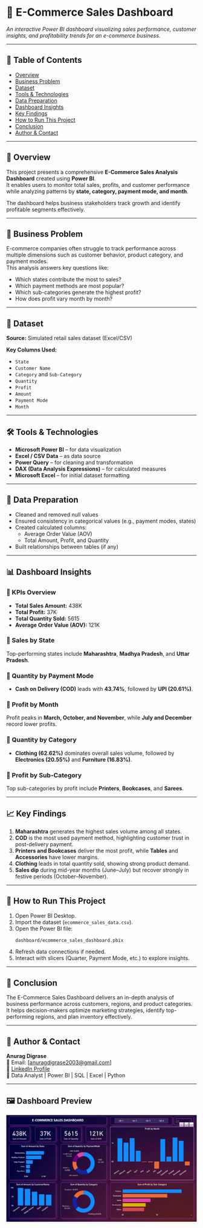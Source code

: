 # 🛒 E-Commerce Sales Dashboard

_An interactive Power BI dashboard visualizing sales performance, customer insights, and profitability trends for an e-commerce business._

---

## 📌 Table of Contents
- [Overview](#overview)
- [Business Problem](#business-problem)
- [Dataset](#dataset)
- [Tools & Technologies](#tools--technologies)
- [Data Preparation](#data-preparation)
- [Dashboard Insights](#dashboard-insights)
- [Key Findings](#key-findings)
- [How to Run This Project](#how-to-run-this-project)
- [Conclusion](#conclusion)
- [Author & Contact](#author--contact)

---

## 🧩 Overview

This project presents a comprehensive **E-Commerce Sales Analysis Dashboard** created using **Power BI**.  
It enables users to monitor total sales, profits, and customer performance while analyzing patterns by **state, category, payment mode, and month**.  

The dashboard helps business stakeholders track growth and identify profitable segments effectively.

---

## 🎯 Business Problem

E-commerce companies often struggle to track performance across multiple dimensions such as customer behavior, product category, and payment modes.  
This analysis answers key questions like:  
- Which states contribute the most to sales?  
- Which payment methods are most popular?  
- Which sub-categories generate the highest profit?  
- How does profit vary month by month?  

---

## 📁 Dataset

**Source:** Simulated retail sales dataset (Excel/CSV)  

**Key Columns Used:**  
- `State`  
- `Customer Name`  
- `Category` and `Sub-Category`  
- `Quantity`  
- `Profit`  
- `Amount`  
- `Payment Mode`  
- `Month`  

---

## 🛠️ Tools & Technologies

- **Microsoft Power BI** – for data visualization  
- **Excel / CSV Data** – as data source  
- **Power Query** – for cleaning and transformation  
- **DAX (Data Analysis Expressions)** – for calculated measures  
- **Microsoft Excel** – for initial dataset formatting  

---

## 🧹 Data Preparation

- Cleaned and removed null values  
- Ensured consistency in categorical values (e.g., payment modes, states)  
- Created calculated columns:  
  - Average Order Value (AOV)  
  - Total Amount, Profit, and Quantity  
- Built relationships between tables (if any)  

---

## 📊 Dashboard Insights

### 🔹 KPIs Overview
- **Total Sales Amount:** 438K  
- **Total Profit:** 37K  
- **Total Quantity Sold:** 5615  
- **Average Order Value (AOV):** 121K  

### 🔹 Sales by State
Top-performing states include **Maharashtra**, **Madhya Pradesh**, and **Uttar Pradesh**.  

### 🔹 Quantity by Payment Mode
- **Cash on Delivery (COD)** leads with **43.74%**, followed by **UPI (20.61%)**.  

### 🔹 Profit by Month
Profit peaks in **March, October, and November**, while **July and December** record lower profits.  

### 🔹 Quantity by Category
- **Clothing (62.62%)** dominates overall sales volume, followed by **Electronics (20.55%)** and **Furniture (16.83%)**.  

### 🔹 Profit by Sub-Category
Top sub-categories by profit include **Printers**, **Bookcases**, and **Sarees**.  

---

## 📈 Key Findings

1. **Maharashtra** generates the highest sales volume among all states.  
2. **COD** is the most used payment method, highlighting customer trust in post-delivery payment.  
3. **Printers and Bookcases** deliver the most profit, while **Tables** and **Accessories** have lower margins.  
4. **Clothing** leads in total quantity sold, showing strong product demand.  
5. **Sales dip** during mid-year months (June–July) but recover strongly in festive periods (October–November).  

---

## 🚀 How to Run This Project

1. Open Power BI Desktop.  
2. Import the dataset (`ecommerce_sales_data.csv`).  
3. Open the Power BI file:
   ```bash
   dashboard/ecommerce_sales_dashboard.pbix
   ```
4. Refresh data connections if needed.  
5. Interact with slicers (Quarter, Payment Mode, etc.) to explore insights.  

---

## 🧭 Conclusion

The E-Commerce Sales Dashboard delivers an in-depth analysis of business performance across customers, regions, and product categories.  
It helps decision-makers optimize marketing strategies, identify top-performing regions, and plan inventory effectively.  

---

## 👤 Author & Contact

**Anurag Digrase**  
📧 Email: [anuragdigrase2003@gmail.com]  
🔗 [LinkedIn Profile](https://www.linkedin.com/in/anurag-digrase-799348243/)  
💼 Data Analyst | Power BI | SQL | Excel | Python  

---

## 🖼️ Dashboard Preview

![E-Commerce Sales Dashboard](E-Comerce%20Salse%20Dashboard.png)
